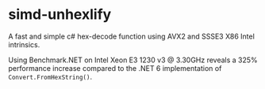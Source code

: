 # simd-unhexlify
A fast and simple c# hex-decode function using AVX2 and SSSE3 X86 Intel intrinsics.

Using Benchmark.NET on Intel Xeon E3 1230 v3 @ 3.30GHz reveals a 325% performance increase compared to the .NET 6 implementation of `Convert.FromHexString()`.
